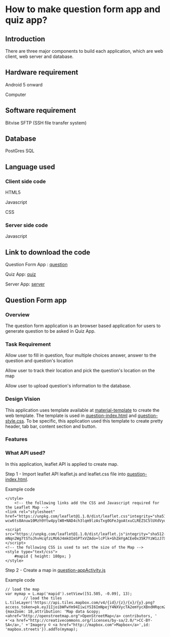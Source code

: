 # How to make question form app and quiz app?

## Introduction

There are three major components to build each application, which are web client, web server and database.

## Hardware requirement

Android 5 onward

Computer

## Software requirement

Bitvise SFTP (SSH file transfer system)

## Database

PostGres SQL

## Language used

### Client side code

HTML5

Javascript

CSS

### Server side code

Javascript

## Link to download the code

Question Form App : [question]

Quiz App: [quiz]

Server App: [server]

## Question Form app

### Overview

The question form application is an browser based application for users to generate question to be asked in Quiz App.

### Task Requirement

Allow user to fill in question, four multiple choices answer, answer to the question and question's location

Allow user to track their location and pick the question's location on the map

Allow user to upload question's information to the database.
 
### Design Vision

This application uses template available at [material-template] to create the web template.
The template is used in [question-index.html] and [question-style.css].
To be specific, this application used this template to create pretty header, tab bar, content section and button.

### Features

### What API used?

In this application, leaflet API is applied to create map.

Step 1 - Import leaflet API leaflet.js and leaflet.css file into [question-index.html].

Example code

	</style>
		<!-- the following links add the CSS and Javascript required for the Leaflet Map -->
	<link rel="stylesheet" href="https://unpkg.com/leaflet@1.1.0/dist/leaflet.css"integrity="sha512-wcw6ts8Anuw10Mzh9Ytw4pylW8+NAD4ch3lqm9lzAsTxg0GFeJgoAtxuCLREZSC5lUXdVyo/7yfsqFjQ4S+aKw=="crossorigin=""/>
	
	<script src="https://unpkg.com/leaflet@1.1.0/dist/leaflet.js"integrity="sha512-mNqn2Wg7tSToJhvHcqfzLMU6J4mkOImSPTxVZAdo+lcPlk+GhZmYgACEe0x35K7YzW1zJ7XyJV/TT1MrdXvMcA=="crossorigin=""></script>
	<!-- the following CSS is used to set the size of the Map -->
	<style type="text/css">
		#mapid { height: 180px; }
	</style>

Step 2 - Create a map in [question-appActivity.js]

Example code

	// load the map
	var mymap = L.map('mapid').setView([51.505, -0.09], 13);
			// load the tiles
	L.tileLayer('https://api.tiles.mapbox.com/v4/{id}/{z}/{x}/{y}.png?access_token=pk.eyJ1IjoibWFwYm94IiwiYSI6ImNpejY4NXVycTA2emYycXBndHRqcmZ3N3gifQ.rJcFIG214AriISLbB6B5aw', {maxZoom: 18,attribution: 'Map data &copy; <ahref="http://openstreetmap.org">OpenStreetMap</a> contributors, ' +'<a href="http://creativecommons.org/licenses/by-sa/2.0/">CC-BY-SA</a>,' +'Imagery © <a href="http://mapbox.com">Mapbox</a>',id: 'mapbox.streets'}).addTo(mymap);








 




[question]: https://github.com/sariyadilak/question
[quiz]: https://github.com/sariyadilak/quiz
[server]: https://github.com/sariyadilak/server
[material-template]: https://getmdl.io/templates/text-only/index.html
[question-index.html]: https://github.com/sariyadilak/question/blob/master/ucesriy/www/index.html
[question-style.css]: https://github.com/sariyadilak/question/blob/master/ucesriy/www/styles.css
[question-appActivity.js]: https://github.com/sariyadilak/question/blob/master/ucesriy/www/js/appActivity.js
